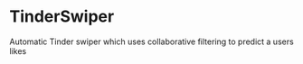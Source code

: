 # TinderSwiper

Automatic Tinder swiper which uses collaborative filtering to predict a users likes
